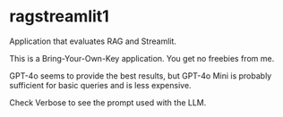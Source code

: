 # ragstreamlit1
Application that evaluates RAG and Streamlit.

This is a Bring-Your-Own-Key application. You get no freebies from me.

GPT-4o seems to provide the best results, but GPT-4o Mini is probably sufficient for basic queries and is less expensive.

Check Verbose to see the prompt used with the LLM.
